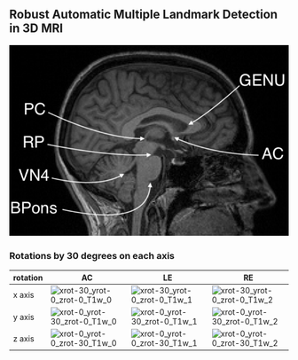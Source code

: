 ## Robust Automatic Multiple Landmark Detection in 3D MRI 
![Six Mid-Sagittal Landmarks](/src/img/six-lmks.png)

### Rotations by 30 degrees on each axis
| rotation | AC | LE | RE |
| -- | -- | -- | -- |
| x axis   |  ![xrot-30_yrot-0_zrot-0_T1w_0](/src/gif/rotations/img1_xrot-30_yrot-0_zrot-0_T1w_0.gif) |  ![xrot-30_yrot-0_zrot-0_T1w_1](/src/gif/rotations/img1_xrot-30_yrot-0_zrot-0_T1w_1.gif)  |  ![xrot-30_yrot-0_zrot-0_T1w_2](/src/gif/rotations/img1_xrot-30_yrot-0_zrot-0_T1w_2.gif)  |
| y axis   |  ![xrot-0_yrot-30_zrot-0_T1w_0](/src/gif/rotations/img1_xrot-0_yrot-30_zrot-0_T1w_0.gif)   | ![xrot-0_yrot-30_zrot-0_T1w_1](/src/gif/rotations/img1_xrot-0_yrot-30_zrot-0_T1w_1.gif)  |   ![xrot-0_yrot-30_zrot-0_T1w_2](/src/gif/rotations/img1_xrot-0_yrot-30_zrot-0_T1w_2.gif) |
| z axis   |  ![xrot-0_yrot-0_zrot-30_T1w_0](/src/gif/rotations/img1_xrot-0_yrot-0_zrot-30_T1w_0.gif)   |  ![xrot-0_yrot-0_zrot-30_T1w_1](/src/gif/rotations/img1_xrot-0_yrot-0_zrot-30_T1w_1.gif)  |  ![xrot-0_yrot-0_zrot-30_T1w_2](/src/gif/rotations/img1_xrot-0_yrot-0_zrot-30_T1w_2.gif)  |

